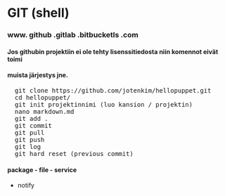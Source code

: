 # GIT (shell)

### www. github .gitlab .bitbucketls .com

#### Jos githubin projektiin ei ole tehty lisenssitiedosta niin komennot eivät toimi
#### muista järjestys jne.
<pre>
  git clone https://github.com/jotenkim/hellopuppet.git
  cd hellopuppet/
  git init projektinnimi (luo kansion / projektin)
  nano markdown.md
  git add .
  git commit
  git pull
  git push
  git log
  git hard reset (previous commit)
</pre>

#### package - file - service

* notify



